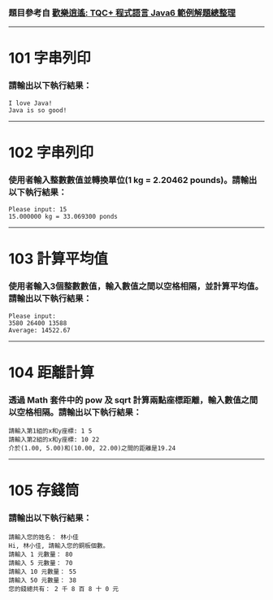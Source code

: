 ### 題目參考自 [歡樂逍遙: TQC+ 程式語言 Java6 範例解題總整理](https://happyplayblogs.blogspot.com/2015/05/tqc-java6-106.html)

---

# 101 字串列印
### 請輸出以下執行結果：<br />
    I love Java!
    Java is so good!

---

# 102 字串列印
### 使用者輸入整數數值並轉換單位(1 kg = 2.20462 pounds)。請輸出以下執行結果：<br />
    Please input: 15
    15.000000 kg = 33.069300 ponds

---

# 103 計算平均值
### 使用者輸入3個整數數值，輸入數值之間以空格相隔，並計算平均值。請輸出以下執行結果：<br />
    Please input:
    3580 26400 13588
    Average: 14522.67

---

# 104 距離計算
### 透過 Math 套件中的 pow 及 sqrt 計算兩點座標距離，輸入數值之間以空格相隔。請輸出以下執行結果：<br />
    請輸入第1組的x和y座標: 1 5
    請輸入第2組的x和y座標: 10 22
    介於(1.00, 5.00)和(10.00, 22.00)之間的距離是19.24

---

# 105 存錢筒
### 請輸出以下執行結果：<br />
    請輸入您的姓名： 林小佳
    Hi, 林小佳, 請輸入您的銅板個數。
    請輸入 1 元數量： 80
    請輸入 5 元數量： 70
    請輸入 10 元數量： 55
    請輸入 50 元數量： 38
    您的錢總共有： 2 千 8 百 8 十 0 元


